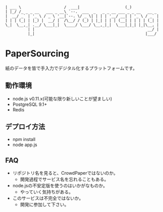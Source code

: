 ```
| ___ \                   /  ___|                    (_)            
| |_/ /_ _ _ __   ___ _ __\ `--.  ___  _   _ _ __ ___ _ _ __   __ _ 
|  __/ _` | '_ \ / _ \ '__|`--. \/ _ \| | | | '__/ __| | '_ \ / _` |
| | | (_| | |_) |  __/ |  /\__/ / (_) | |_| | | | (__| | | | | (_| |
\_|  \__,_| .__/ \___|_|  \____/ \___/ \__,_|_|  \___|_|_| |_|\__, |
          | |                                                  __/ |
          |_|                                                 |___/ 
```

# PaperSourcing
紙のデータを皆で手入力でデジタル化するプラットフォームです。

## 動作環境
* node.js v0.11.x(可能な限り新しいことが望ましい)
* PostgreSQL 9.1+
* Redis

## デプロイ方法
* npm install
* node app.js

## FAQ
* リポジトリ名を見ると、CrowdPaperではないのか。
    * 開発過程でサービス名を忘れることもある。
* node.jsの不安定版を使うのはいかがなものか。
    * やっていく気持ちがある。
* このサービスは不完全ではないか。
    * 開発に参加して下さい。

